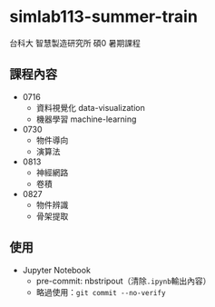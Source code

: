 # simlab113-summer-train

台科大 智慧製造研究所 碩0 暑期課程

## 課程內容
- 0716
    - 資料視覺化 data-visualization
    - 機器學習 machine-learning
- 0730
    - 物件導向
    - 演算法
- 0813
    - 神經網路
    - 卷積
- 0827
    - 物件辨識
    - 骨架提取

## 使用
- Jupyter Notebook
    - pre-commit: nbstripout（清除`.ipynb`輸出內容）
    - 略過使用：`git commit --no-verify`
